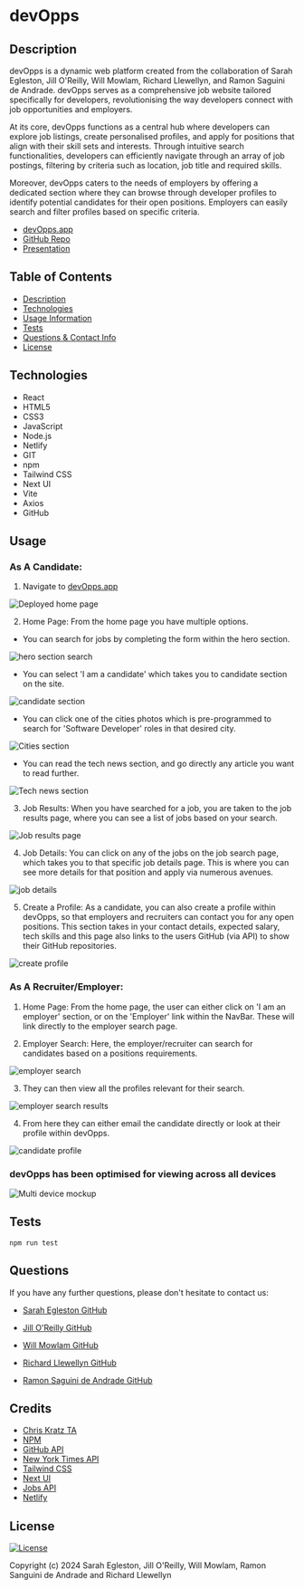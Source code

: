 # devOpps

 
## Description 
  
devOpps is a dynamic web platform created from the collaboration of Sarah Egleston, Jill O'Reilly, Will Mowlam, Richard Llewellyn, and Ramon Saguini de Andrade. devOpps serves as a comprehensive job website tailored specifically for developers, revolutionising the way developers connect with job opportunities and employers.

At its core, devOpps functions as a central hub where developers can explore job listings, create personalised profiles, and apply for positions that align with their skill sets and interests. Through intuitive search functionalities, developers can efficiently navigate through an array of job postings, filtering by criteria such as location, job title and required skills.

Moreover, devOpps caters to the needs of employers by offering a dedicated section where they can browse through developer profiles to identify potential candidates for their open positions. Employers can easily search and filter profiles based on specific criteria.

- [devOpps.app](https://devopps.app)
- [GitHub Repo](https://github.com/jilloreilly/DevOpps)
- [Presentation](https://www.canva.com/design/DAF-uyw5mXQ/d8cCz1vUzAUSdpv6OsMOWg/view?utm_content=DAF-uyw5mXQ&utm_campaign=share_your_design&utm_medium=link&utm_source=shareyourdesignpanel#1)

## Table of Contents

  - [Description](#Description)
  - [Technologies](#Technologies)
  - [Usage Information](#Usage) 
  - [Tests](#Tests)
  - [Questions & Contact Info](#Questions)
  - [License](#License)

## Technologies

- React
- HTML5
- CSS3
- JavaScript
- Node.js
- Netlify
- GIT
- npm
- Tailwind CSS
- Next UI
- Vite
- Axios
- GitHub


## Usage 

  ### As A Candidate:

  1. Navigate to [devOpps.app](https://devopps.app)

  ![Deployed home page](/public/images/homepage.png)

  2. Home Page: From the home page you have multiple options. 
  
  - You can search for jobs by completing the form within the hero section.

  ![hero section search](/public/readme/homesearch.png)

  - You can select 'I am a candidate' which takes you to candidate section on the site.

  ![candidate section](/public/readme/candidatesection.png)

  - You can click one of the cities photos which is pre-programmed to search for 'Software Developer' roles in that desired city. 

  ![Cities section](/public/readme/cities.png)

  - You can read the tech news section, and go directly any article you want to read further.

  ![Tech news section](/public/readme/technews.png)


  3. Job Results: When you have searched for a job, you are taken to the job results page, where you can see a list of jobs based on your search. 

  ![Job results page](/public/readme/jobresults.png)
  
  4. Job Details: You can click on any of the jobs on the job search page, which takes you to that specific job details page. This is where you can see more details for that position and apply via numerous avenues. 

  ![job details](/public/readme/jobdetalils.png)

  5. Create a Profile: As a candidate, you can also create a profile within devOpps, so that employers and recruiters can contact you for any open positions. This section takes in your contact details, expected salary, tech skills and this page also links to the users GitHub (via API) to show their GitHub repositories.

  ![create profile](/public/readme/createaprofile.png)


  ### As A Recruiter/Employer:

  1. Home Page: From the home page, the user can either click on 'I am an employer' section, or on the 'Employer' link within the NavBar. These will link directly to the employer search page.

  2. Employer Search: Here, the employer/recruiter can search for candidates based on a positions requirements. 

  ![employer search](/public/readme/employersearch.png)

  3. They can then view all the profiles relevant for their search.

  ![employer search results](/public/readme/employerresults.png)

  4. From here they can either email the candidate directly or look at their profile within devOpps.

  ![candidate profile](/public/readme/candidateprofile.png)


  ### devOpps has been optimised for viewing across all devices

![Multi device mockup](/public/readme/device-mockup.png)



## Tests

```npm run test```
  


## Questions 

  If you have any further questions, please don't hesitate to contact us:
  
  - [Sarah Egleston GitHub](https://www.github.com/segleston)

  - [Jill O'Reilly GitHub](https://www.github.com/jilloreilly) 

  - [Will Mowlam GitHub](https://www.github.com/willmowlam)

  - [Richard Llewellyn GitHub](https://www.github.com/RichLlew182)

  - [Ramon Saguini de Andrade GitHub](https://www.github.com/ramonsaguini)



## Credits

  - [Chris Kratz TA](https://github.com/Ckratz17)
  - [NPM](https://www.npmjs.com/)
  - [GitHub API](https://docs.github.com/en/rest)
  - [New York Times API](https://developer.nytimes.com/apis)
  - [Tailwind CSS](https://tailwindcss.com/)
  - [Next UI](https://nextui.org/)
  - [Jobs API](https://rapidapi.com/)
  - [Netlify](https://www.netlify.com/)


## License 

[![License](https://img.shields.io/badge/License-MIT-blue.svg)](./LICENSE)

Copyright (c) 2024 Sarah Egleston, Jill O'Reilly, Will Mowlam, Ramon Sanguini de Andrade and Richard Llewellyn